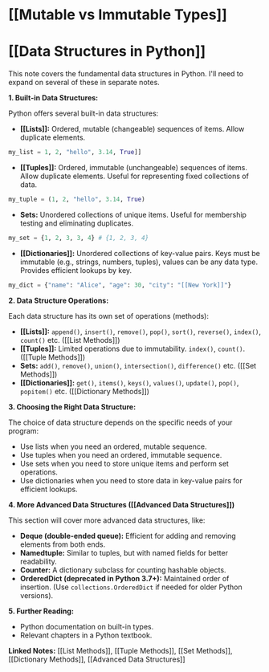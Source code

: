 # [[Mutable vs Immutable Types]]
# [[Data Structures in Python]] 
This note covers the fundamental data structures in Python.  I'll need to expand on several of these in separate notes.

**1. Built-in Data Structures:**

Python offers several built-in data structures:

* **[[Lists]]:** Ordered, mutable (changeable) sequences of items.  Allow duplicate elements.

```python
my_list = 1, 2, "hello", 3.14, True]]
```

* **[[Tuples]]:** Ordered, immutable (unchangeable) sequences of items. Allow duplicate elements.  Useful for representing fixed collections of data.

```python
my_tuple = (1, 2, "hello", 3.14, True)
```

* **Sets:** Unordered collections of unique items.  Useful for membership testing and eliminating duplicates.

```python
my_set = {1, 2, 3, 3, 4} # {1, 2, 3, 4}
```

* **[[Dictionaries]]:**  Unordered collections of key-value pairs.  Keys must be immutable (e.g., strings, numbers, tuples), values can be any data type.  Provides efficient lookups by key.

```python
my_dict = {"name": "Alice", "age": 30, "city": "[[New York]]"}
```


**2.  Data Structure Operations:**

Each data structure has its own set of operations (methods):

* **[[Lists]]:**  `append()`, `insert()`, `remove()`, `pop()`, `sort()`, `reverse()`, `index()`, `count()` etc.  ([[List Methods]])
* **[[Tuples]]:**  Limited operations due to immutability.  `index()`, `count()`. ([[Tuple Methods]])
* **Sets:** `add()`, `remove()`, `union()`, `intersection()`, `difference()` etc. ([[Set Methods]])
* **[[Dictionaries]]:** `get()`, `items()`, `keys()`, `values()`, `update()`, `pop()`, `popitem()` etc. ([[Dictionary Methods]])


**3. Choosing the Right Data Structure:**

The choice of data structure depends on the specific needs of your program:

* Use lists when you need an ordered, mutable sequence.
* Use tuples when you need an ordered, immutable sequence.
* Use sets when you need to store unique items and perform set operations.
* Use dictionaries when you need to store data in key-value pairs for efficient lookups.


**4.  More Advanced Data Structures ([[Advanced Data Structures]])**

This section will cover more advanced data structures, like:

* **Deque (double-ended queue):**  Efficient for adding and removing elements from both ends.
* **Namedtuple:**  Similar to tuples, but with named fields for better readability.
* **Counter:**  A dictionary subclass for counting hashable objects.
* **OrderedDict (deprecated in Python 3.7+):**  Maintained order of insertion. (Use `collections.OrderedDict` if needed for older Python versions).


**5.  Further Reading:**

* Python documentation on built-in types.
* Relevant chapters in a Python textbook.


**Linked Notes:** [[List Methods]], [[Tuple Methods]], [[Set Methods]], [[Dictionary Methods]], [[Advanced Data Structures]]

